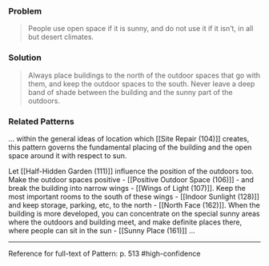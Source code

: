 ### Problem
>People use open space if it is sunny, and do not use it if it isn’t, in all but desert climates.

### Solution
>Always place buildings to the north of the outdoor spaces that go with them, and keep the outdoor spaces to the south. Never leave a deep band of shade between the building and the sunny part of the outdoors.

### Related Patterns
... within the general ideas of location which [[Site Repair (104)]] creates, this pattern governs the fundamental placing of the building and the open space around it with respect to sun.

Let [[Half-Hidden Garden (111)]] influence the position of the outdoors too. Make the outdoor spaces positive - [[Positive Outdoor Space (106)]] - and break the building into narrow wings - [[Wings of Light (107)]]. Keep the most important rooms to the south of these wings - [[Indoor Sunlight (128)]] and keep storage, parking, etc, to the north - [[North Face (162)]]. When the building is more developed, you can concentrate on the special sunny areas where the outdoors and building meet, and make definite places there, where people can sit in the sun - [[Sunny Place (161)]] ...

---
Reference for full-text of Pattern: p. 513 #high-confidence 